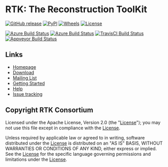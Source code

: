 RTK: The Reconstruction ToolKit
===============================

[![GitHub release](https://img.shields.io/github/release/SimonRit/RTK.svg)](https://github.com/SimonRit/RTK/releases/latest)
[![PyPI](https://img.shields.io/pypi/v/itk-rtk.svg)](https://pypi.python.org/pypi/itk-rtk)
[![Wheels](https://img.shields.io/pypi/wheel/itk-rtk.svg)](https://pypi.org/project/itk-rtk)
[![License](https://img.shields.io/badge/License-Apache%202.0-blue.svg)](https://github.com/SimonRit/RTK/blob/master/LICENSE.TXT)

[![Azure Build Status](https://dev.azure.com/simonrit/RTK/_apis/build/status/SimonRit.RTK.PythonPackages?branchName=master)](https://dev.azure.com/simonrit/RTK/_build/latest?definitionId=3&branchName=master)
[![Azure Build Status](https://dev.azure.com/simonrit/RTK/_apis/build/status/SimonRit.RTK.PythonPackages?branchName=master)](https://dev.azure.com/simonrit/RTK/_build/latest?definitionId=3&branchName=master)
[![TravisCI Build Status](https://api.travis-ci.org/SimonRit/RTK.svg)](https://travis-ci.org/SimonRit/RTK/branches)
[![Appveyor Build Status](https://ci.appveyor.com/api/projects/status/dpflok54d64t3dq9/branch/master?svg=true)](https://ci.appveyor.com/project/simonrit/rtk)


Links
-----

* [Homepage](http://www.openrtk.org)
* [Download](http://www.openrtk.org/RTK/resources/software.html)
* [Mailing List](http://public.kitware.com/mailman/listinfo/rtk-users)
* [Getting Started](GettingStarted.md)
* [Help](http://wiki.openrtk.org)
* [Issue tracking](https://github.com/SimonRit/RTK/issues)


Copyright RTK Consortium
------------------------

  Licensed under the Apache License, Version 2.0 (the
  "[License](http://www.apache.org/licenses/LICENSE-2.0.txt)"); you may not use
  this file except in compliance with the
  [License](http://www.apache.org/licenses/LICENSE-2.0.txt).

  Unless required by applicable law or agreed to in writing, software
  distributed under the
  [License](http://www.apache.org/licenses/LICENSE-2.0.txt) is distributed on
  an "AS IS" BASIS, WITHOUT WARRANTIES OR CONDITIONS OF ANY KIND, either
  express or implied. See the
  [License](http://www.apache.org/licenses/LICENSE-2.0.txt) for the specific
  language governing permissions and limitations under the
  [License](http://www.apache.org/licenses/LICENSE-2.0.txt).
